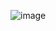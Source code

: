 ![image](https://github.com/Garima-2266/PRODIGY_WD_3/assets/130379911/c1a30843-0738-4ab7-a27a-383b29cb7e32)
